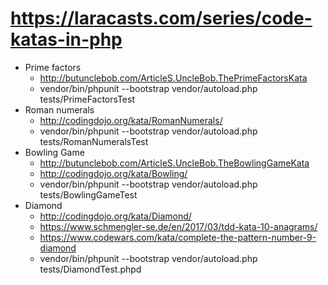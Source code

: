 # https://laracasts.com/series/code-katas-in-php

* Prime factors
    * http://butunclebob.com/ArticleS.UncleBob.ThePrimeFactorsKata
    * vendor/bin/phpunit --bootstrap vendor/autoload.php tests/PrimeFactorsTest
* Roman numerals
    * http://codingdojo.org/kata/RomanNumerals/
    * vendor/bin/phpunit --bootstrap vendor/autoload.php tests/RomanNumeralsTest
* Bowling Game
    * http://butunclebob.com/ArticleS.UncleBob.TheBowlingGameKata
    * http://codingdojo.org/kata/Bowling/
    * vendor/bin/phpunit --bootstrap vendor/autoload.php tests/BowlingGameTest
* Diamond
    * http://codingdojo.org/kata/Diamond/
    * https://www.schmengler-se.de/en/2017/03/tdd-kata-10-anagrams/
    * https://www.codewars.com/kata/complete-the-pattern-number-9-diamond
    * vendor/bin/phpunit --bootstrap vendor/autoload.php tests/DiamondTest.phpd